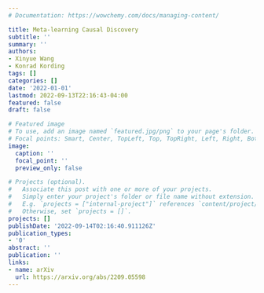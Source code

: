 ```yaml
---
# Documentation: https://wowchemy.com/docs/managing-content/

title: Meta-learning Causal Discovery
subtitle: ''
summary: ''
authors:
- Xinyue Wang
- Konrad Kording
tags: []
categories: []
date: '2022-01-01'
lastmod: 2022-09-13T22:16:43-04:00
featured: false
draft: false

# Featured image
# To use, add an image named `featured.jpg/png` to your page's folder.
# Focal points: Smart, Center, TopLeft, Top, TopRight, Left, Right, BottomLeft, Bottom, BottomRight.
image:
  caption: ''
  focal_point: ''
  preview_only: false

# Projects (optional).
#   Associate this post with one or more of your projects.
#   Simply enter your project's folder or file name without extension.
#   E.g. `projects = ["internal-project"]` references `content/project/deep-learning/index.md`.
#   Otherwise, set `projects = []`.
projects: []
publishDate: '2022-09-14T02:16:40.911126Z'
publication_types:
- '0'
abstract: ''
publication: ''
links:
- name: arXiv
  url: https://arxiv.org/abs/2209.05598
---
```

